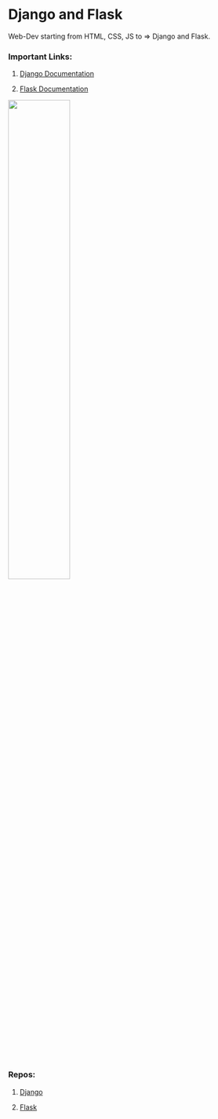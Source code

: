 # Django and Flask

Web-Dev starting from HTML, CSS, JS to => Django and Flask.

### Important Links:

1. <a href = 'https://docs.djangoproject.com/en/3.1/'>Django Documentation </a>

2. <a href ='https://flask.palletsprojects.com/en/1.1.x/'> Flask Documentation </a>

<img src='https://fiverr-res.cloudinary.com/images/q_auto,f_auto/gigs/123570517/original/b5bd3dc03a421a074ff943e89ce971303d26ea41/work-on-python-with-django-and-flask.png' width='50%'>

### Repos:

1. <a href ='https://github.com/django/django'>Django</a>

2. <a href ='https://github.com/pallets/flask'>Flask</a>
